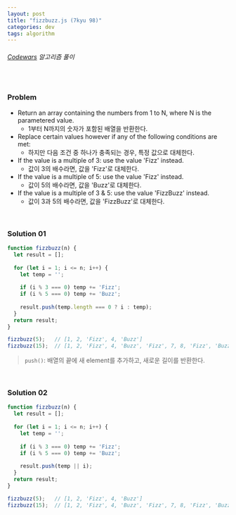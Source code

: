 ```yaml
---
layout: post
title: "fizzbuzz.js (7kyu 98)"
categories: dev
tags: algorithm
---
```


###### [Codewars](https://www.codewars.com) 알고리즘 풀이

<br>

### Problem

- Return an array containing the numbers from 1 to N, where N is the parametered value.
  - 1부터 N까지의 숫자가 포함된 배열을 반환한다.
- Replace certain values however if any of the following conditions are met:
  - 하지만 다음 조건 중 하나가 충족되는 경우, 특정 값으로 대체한다.
- If the value is a multiple of 3: use the value 'Fizz' instead.
  - 값이 3의 배수라면, 값을 'Fizz'로 대체한다.
- If the value is a multiple of 5: use the value 'Fizz' instead.
  - 값이 5의 배수라면, 값을 'Buzz'로 대체한다.
- If the value is a multiple of 3 & 5: use the value 'FizzBuzz' instead.
  - 값이 3과 5의 배수라면, 값을 'FizzBuzz'로 대체한다.

<br>

### Solution 01

```js
function fizzbuzz(n) {
  let result = [];
  
  for (let i = 1; i <= n; i++) {
    let temp = '';
    
    if (i % 3 === 0) temp += 'Fizz';
    if (i % 5 === 0) temp += 'Buzz';
    
    result.push(temp.length === 0 ? i : temp);
  }
  return result;
}

fizzbuzz(5);   // [1, 2, 'Fizz', 4, 'Buzz']
fizzbuzz(15);  // [1, 2, 'Fizz', 4, 'Buzz', 'Fizz', 7, 8, 'Fizz', 'Buzz', 11, 'Fizz', 13, 14, 'FizzBuzz']
```

> `push()`: 배열의 끝에 새 element를 추가하고, 새로운 길이를 반환한다.

<br>

### Solution 02

```js
function fizzbuzz(n) {
  let result = [];
  
  for (let i = 1; i <= n; i++) {
    let temp = '';
    
    if (i % 3 === 0) temp += 'Fizz';
    if (i % 5 === 0) temp += 'Buzz';
    
    result.push(temp || i);
  }
  return result;
}

fizzbuzz(5);   // [1, 2, 'Fizz', 4, 'Buzz']
fizzbuzz(15);  // [1, 2, 'Fizz', 4, 'Buzz', 'Fizz', 7, 8, 'Fizz', 'Buzz', 11, 'Fizz', 13, 14, 'FizzBuzz']
```

<br>

<br>